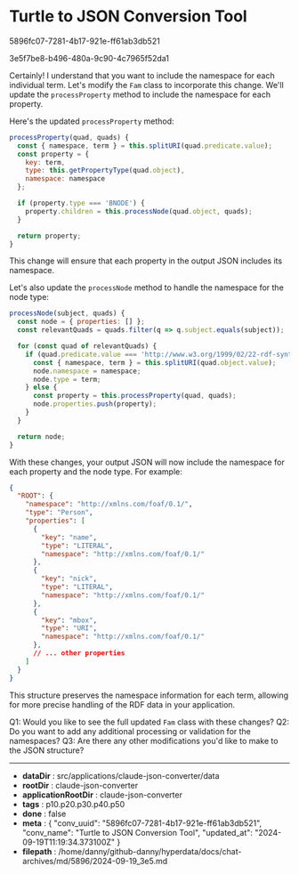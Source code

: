 # Turtle to JSON Conversion Tool

5896fc07-7281-4b17-921e-ff61ab3db521

3e5f7be8-b496-480a-9c90-4c7965f52da1

 Certainly! I understand that you want to include the namespace for each individual term. Let's modify the `Fam` class to incorporate this change. We'll update the `processProperty` method to include the namespace for each property.

Here's the updated `processProperty` method:

```javascript
processProperty(quad, quads) {
  const { namespace, term } = this.splitURI(quad.predicate.value);
  const property = {
    key: term,
    type: this.getPropertyType(quad.object),
    namespace: namespace
  };

  if (property.type === 'BNODE') {
    property.children = this.processNode(quad.object, quads);
  }

  return property;
}
```

This change will ensure that each property in the output JSON includes its namespace.

Let's also update the `processNode` method to handle the namespace for the node type:

```javascript
processNode(subject, quads) {
  const node = { properties: [] };
  const relevantQuads = quads.filter(q => q.subject.equals(subject));

  for (const quad of relevantQuads) {
    if (quad.predicate.value === 'http://www.w3.org/1999/02/22-rdf-syntax-ns#type') {
      const { namespace, term } = this.splitURI(quad.object.value);
      node.namespace = namespace;
      node.type = term;
    } else {
      const property = this.processProperty(quad, quads);
      node.properties.push(property);
    }
  }

  return node;
}
```

With these changes, your output JSON will now include the namespace for each property and the node type. For example:

```json
{
  "ROOT": {
    "namespace": "http://xmlns.com/foaf/0.1/",
    "type": "Person",
    "properties": [
      {
        "key": "name",
        "type": "LITERAL",
        "namespace": "http://xmlns.com/foaf/0.1/"
      },
      {
        "key": "nick",
        "type": "LITERAL",
        "namespace": "http://xmlns.com/foaf/0.1/"
      },
      {
        "key": "mbox",
        "type": "URI",
        "namespace": "http://xmlns.com/foaf/0.1/"
      },
      // ... other properties
    ]
  }
}
```

This structure preserves the namespace information for each term, allowing for more precise handling of the RDF data in your application.

Q1: Would you like to see the full updated `Fam` class with these changes?
Q2: Do you want to add any additional processing or validation for the namespaces?
Q3: Are there any other modifications you'd like to make to the JSON structure?

---

* **dataDir** : src/applications/claude-json-converter/data
* **rootDir** : claude-json-converter
* **applicationRootDir** : claude-json-converter
* **tags** : p10.p20.p30.p40.p50
* **done** : false
* **meta** : {
  "conv_uuid": "5896fc07-7281-4b17-921e-ff61ab3db521",
  "conv_name": "Turtle to JSON Conversion Tool",
  "updated_at": "2024-09-19T11:19:34.373100Z"
}
* **filepath** : /home/danny/github-danny/hyperdata/docs/chat-archives/md/5896/2024-09-19_3e5.md